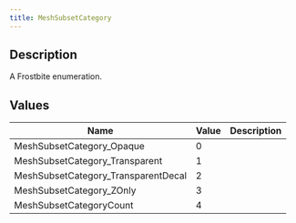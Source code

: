 ```yaml
---
title: MeshSubsetCategory
---
```

## Description

A Frostbite enumeration.

## Values

| Name                                 | Value | Description |
| ------------------------------------ | ----- | ----------- |
| MeshSubsetCategory\_Opaque           | 0     |             |
| MeshSubsetCategory\_Transparent      | 1     |             |
| MeshSubsetCategory\_TransparentDecal | 2     |             |
| MeshSubsetCategory\_ZOnly            | 3     |             |
| MeshSubsetCategoryCount              | 4     |             |
